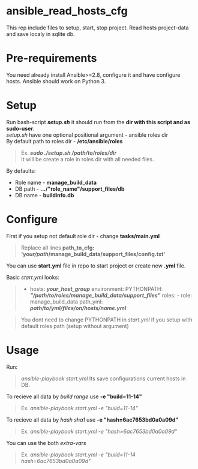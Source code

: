 # ansible_read_hosts_cfg
This rep include files to setup, start, stop project. Read hosts project-data and save localy in sqlite db.

# Pre-requirements
You need already install Ansible>=2.8, configure it and have configure hosts. Ansible should work on Python 3.

# Setup
Run bash-script ***setup.sh*** it should run from the **dir with this script and as sudo-user**.  
*setup.sh* have one optional positional argument - ansible roles dir  
By default path to roles dir - **/etc/ansible/roles**  
> Ex. ***sudo ./setup.sh /path/to/roles/dir***  
It will be create a role in roles dir with all needed files.  

By defaults:  
- Role name - **manage_build_data**
- DB path - **.../"role_name"/support_files/db**
- DB name - **buildinfo.db**

# Configure
First if you setup not default role dir - change **tasks/main.yml**  
> Replace all lines **path_to_cfg: '_your/path_/manage_build_data/support_files/config.txt'**

You can use **start.yml** file in repo to start project or create new **.yml** file.  

Basic *start.yml* looks:
>- hosts: ***your_host_group***
  environment:
    PYTHONPATH: ***"/path/to/roles/manage_build_data/support_files"***
  roles:
    - role: manage_build_data
      path_yml: ***path/to/yml/files/on/hosts/name.yml***

> You dont need to change PYTHONPATH in *start.yml* if you setup with default roles path (setup without argument)

# Usage
Run:
> *ansible-playbook start.yml*
Its save configurations current hosts in DB.  

To recieve all data by *build range* use **-e "build=11-14"**  
> Ex. *ansible-playbook start.yml -e "build=11-14"*

To recieve all data by *hash sha1* use **-e "hash=6ac7653bd0a0a09d"**  
> Ex. *ansible-playbook start.yml -e "hash=6ac7653bd0a0a09d"*

You can use the both *extra-vars*  
> Ex. *ansible-playbook start.yml -e "build=11-14 hash=6ac7653bd0a0a09d"*
